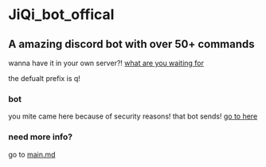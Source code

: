 # JiQi_bot_offical

## A amazing discord bot with over 50+ commands

wanna have it in your own server?! [what are you waiting for](https://discord.com/api/oauth2/authorize?client_id=781390878820139018&permissions=0&redirect_uri=https%3A%2F%2Fdiscord.com%2Fapi%2Foauth2%2Fauthorize%3Fclient_id%3D781390878820139018%26permissions%3D0%26scope%3Dbot&scope=bot)

the defualt prefix is q!





### bot

you mite came here because of security reasons! that bot sends! [go to here](security.md)


### need more info?
go to [main.md](main.md) 
